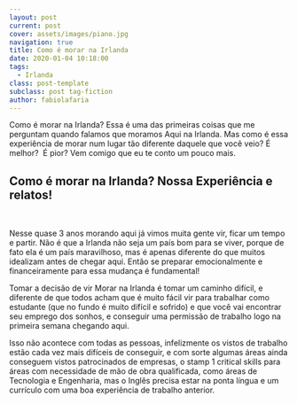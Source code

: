 ```yaml
---
layout: post
current: post
cover: assets/images/piano.jpg
navigation: true
title: Como é morar na Irlanda
date: 2020-01-04 10:18:00
tags:
  - Irlanda
class: post-template
subclass: post tag-fiction
author: fabiolafaria
---
```


Como &eacute; morar na Irlanda? Essa &eacute; uma das primeiras coisas que me perguntam quando falamos que moramos Aqui na Irlanda. Mas como &eacute; essa experi&ecirc;ncia de morar num lugar t&atilde;o diferente daquele que voc&ecirc; veio? &Eacute; melhor?&nbsp; &Eacute; pior? Vem comigo que eu te conto um pouco mais.

## Como &eacute; morar na Irlanda? Nossa Experi&ecirc;ncia e relatos\!

&nbsp;

Nesse quase 3 anos morando aqui j&aacute; vimos muita gente vir, ficar um tempo e partir. N&atilde;o &eacute; que a Irlanda n&atilde;o seja um pa&iacute;s bom para se viver, porque de fato ela &eacute; um pa&iacute;s maravilhoso, mas &eacute; apenas diferente do que muitos idealizam antes de chegar aqui. Ent&atilde;o se preparar emocionalmente e financeiramente para essa mudan&ccedil;a &eacute; fundamental\!

Tomar a decis&atilde;o de vir Morar na Irlanda &eacute; tomar um caminho dif&iacute;cil, e diferente de que todos acham que &eacute; muito f&aacute;cil vir para trabalhar como estudante (que no fundo &eacute; muito dif&iacute;cil e sofrido) e que voc&ecirc; vai encontrar seu emprego dos sonhos, e conseguir uma permiss&atilde;o de trabalho logo na primeira semana chegando aqui.

Isso n&atilde;o acontece com todas as pessoas, infelizmente os vistos de trabalho est&atilde;o cada vez mais dif&iacute;ceis de conseguir, e com sorte algumas &aacute;reas ainda conseguem vistos patrocinados de empresas, o stamp 1 critical skills para &aacute;reas com necessidade de m&atilde;o de obra qualificada, como &aacute;reas de Tecnologia e Engenharia, mas o Ingl&ecirc;s precisa estar na ponta l&iacute;ngua e um curr&iacute;culo com uma boa experi&ecirc;ncia de trabalho anterior.

&nbsp;

&nbsp;

&nbsp;